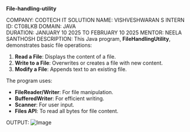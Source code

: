 **File-handling-utility**

COMPANY: CODTECH IT SOLUTION 
NAME: VISHVESHWARAN S 
INTERN ID: CT08LKB 
DOMAIN: JAVA  
DURATION: JANUARY 10 2025 TO FEBRUARY 10 2025
MENTOR: NEELA SANTHOSH
DESCRIPTION:
This Java program, **FileHandlingUtility**, demonstrates basic file operations:
1. **Read a File**: Displays the content of a file.
2. **Write to a File**: Overwrites or creates a file with new content.
3. **Modify a File**: Appends text to an existing file.

The program uses:
- **FileReader/Writer**: For file manipulation.
- **BufferedWriter**: For efficient writing.
- **Scanner**: For user input.
- **Files API**: To read all bytes for file content.
  
OUTPUT:
![Image](https://github.com/user-attachments/assets/e6dc6b70-79f6-4eed-8d39-028a9e13ccb6)
